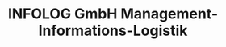 ---
title: "INFOLOG GmbH Management-Informations-Logistik"
url: /koeln/infolog-gmbh-management-informations-logistik/
shop: Computer
---